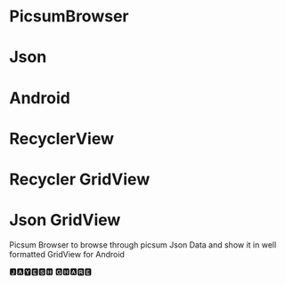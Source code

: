 # PicsumBrowser
# Json
# Android
# RecyclerView
# Recycler GridView
# Json GridView

Picsum Browser to browse through picsum Json Data and show it in well formatted GridView for Android


🅹🅰🆈🅴🆂🅷 🅶🅷🅰🆁🅴
